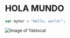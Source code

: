 # HOLA MUNDO
``` javascript
var myVar = "Hello, world!";
```
![Image of Yaktocat](https://octodex.github.com/images/yaktocat.png)
